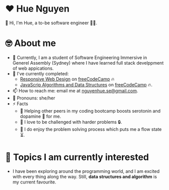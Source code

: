 # 	:hearts: Hue Nguyen
:wave: Hi, I'm Hue, a to-be software engineer :woman_technologist:.

# :nerd_face: About me

- 🌱 Currently, I am a student of Software Engineering Immersive in Generel Assembly (Sydney) where I have learned full stack develppment of web appications. 
- :flight_departure: I've currently completed:
  - [Responsive Web Design](https://www.freecodecamp.org/learn/2022/responsive-web-design/) on [freeCodeCamp](https://www.freecodecamp.org/) :fire:
  - [JavaScrip Algorithms and Data Structures](https://www.freecodecamp.org/learn/javascript-algorithms-and-data-structures/) on [freeCodeCamp](https://www.freecodecamp.org/) :fire:.
- 📫 How to reach me: email me at nguyenhue.se@gmail.com.
- :woman: Pronouns: she/her
- ⚡ Facts
    - :palms_up_together: Helping other peers in my coding bootcamp boosts serotonin and dopamine :pill: for me.
    - :exploding_head: I love to be challenged with harder problems :lock:.
    - :thinking: I do enjoy the problem solving process which puts me a flow state :hourglass_flowing_sand:.

# :triangular_flag_on_post: Topics I am currently interested
- I have been exploring around the programming world, and I am excited with every thing along the way. Still, **data structures and algorithm** is my current favourite.
